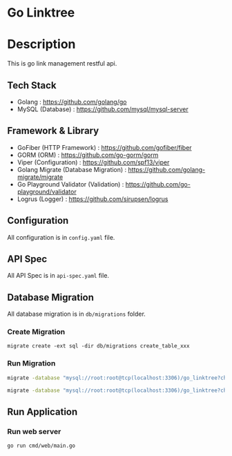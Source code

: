# Go Linktree

# Description
This is go link management restful api.

## Tech Stack

- Golang : https://github.com/golang/go
- MySQL (Database) : https://github.com/mysql/mysql-server

## Framework & Library

- GoFiber (HTTP Framework) : https://github.com/gofiber/fiber
- GORM (ORM) : https://github.com/go-gorm/gorm
- Viper (Configuration) : https://github.com/spf13/viper
- Golang Migrate (Database Migration) : https://github.com/golang-migrate/migrate
- Go Playground Validator (Validation) : https://github.com/go-playground/validator
- Logrus (Logger) : https://github.com/sirupsen/logrus

## Configuration

All configuration is in `config.yaml` file.

## API Spec

All API Spec is in `api-spec.yaml` file.

## Database Migration

All database migration is in `db/migrations` folder.

### Create Migration

```shell
migrate create -ext sql -dir db/migrations create_table_xxx
```

### Run Migration

```bash
migrate -database "mysql://root:root@tcp(localhost:3306)/go_linktree?charset=utf8mb4&parseTime=True&loc=Local" -path db/migrations up
```

```bash
migrate -database "mysql://root:root@tcp(localhost:3306)/go_linktree?charset=utf8mb4&parseTime=True&loc=Local" -path db/migrations down
```

## Run Application

### Run web server

```bash
go run cmd/web/main.go
```